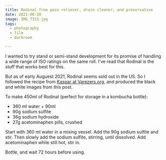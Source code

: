```yaml
---
title: Rodinal from pain reliever, drain cleaner, and preservative
date: 2021-08-20
image: IMG_7315.jpg
tags:
  - photography
  - film
  - darkroom

---
```



I wanted to try stand or semi-stand development for its promise of handling a wide range of ISO ratings on the same roll.  I've read that Rodinal is the stuff that works best for this.

But as of early Auguest 2021, Rodinal seems sold out in the US.  So I followed the recipe from <a href="https://varezers.org/rodiynal/">Kaspar at Varezers.org</a>, and produced the black and white images from <nuxt-link to="/posts/meetup-chinatown-evening">this post</nuxt-link>.



To make 450ml of Rodinal (perfect for storage in a kombucha bottle):
 - 360 ml water + 90ml 
 - 90g sodium sulfite
 - 36g sodium hydroxide
 - 27g acetominaphen pills, crushed

Start with 360 ml water in a mixing vessel.  Add the 90g sodium sulfite and stir.  Then slowly add the sodium sulfite, stirring, until dissolved.  Add acetominaphen while still hot, stir in.

Bottle, and wait 72 hours before using.

<v-img src="IMG_7315.jpg" alt="bar" :dirp="dir"></v-img>